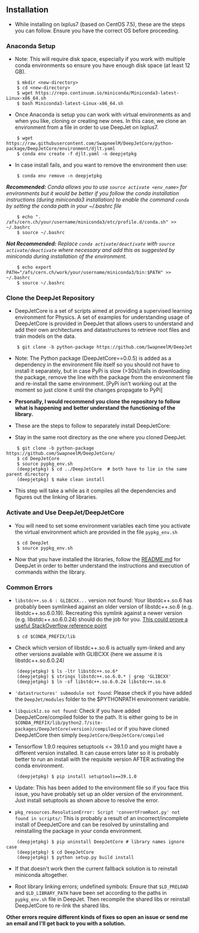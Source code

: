 ## Installation

* While installing on lxplus7 (based on CentOS 7.5), these are the steps you can follow. Ensure you have the correct OS before proceeding.

### Anaconda Setup

* Note: This will require disk space, especially if you work with multiple conda environments so ensure you have enough disk space (at least 12 GB).

```
    $ mkdir <new-directory> 
    $ cd <new-directory>
    $ wget https://repo.continuum.io/miniconda/Miniconda3-latest-Linux-x86_64.sh
    $ bash Miniconda3-latest-Linux-x86_64.sh
```

* Once Anaconda is setup you can work with virtual environments as and when you like, cloning or creating new ones. In this case, we clone an environment from a file in order to use DeepJet on lxplus7.

```
    $ wget https://raw.githubusercontent.com/SwapneelM/DeepJetCore/python-package/DeepJetCore/environment/djlt.yaml
    $ conda env create -f djlt.yaml -n deepjetpkg
```

* In case install fails, and you want to remove the environment then use:

```   
    $ conda env remove -n deepjetpkg
```


***Recommended:** Conda allows you to use `source activate <env_name>` for environments but it would be better if you follow the conda installation instructions (during miniconda3 installation) to enable the command `conda` by setting the conda path in your ~/.bashrc file*

```
    $ echo ". /afs/cern.ch/your/username/miniconda3/etc/profile.d/conda.sh" >> ~/.bashrc
    $ source ~/.bashrc
```

***Not Recommended:** Replace `conda activate/deactivate` with `source activate/deactivate` where necessary and add this as suggested by miniconda during installation of the environment.*

```
    $ echo export PATH="/afs/cern.ch/work/your/username/miniconda3/bin:$PATH" >> ~/.bashrc
    $ source ~/.bashrc
```


### Clone the DeepJet Repository

* DeepJetCore is a set of scripts aimed at providing a supervised learning environment for Physics. A set of examples for understanding usage of DeepJetCore is provided in DeepJet that allows users to understand and add their own architectures and datastructures to retrieve root files and train models on the data.

```
    $ git clone -b python-package https://github.com/SwapneelM/DeepJet
```

* Note: The Python package (DeepJetCore==0.0.5) is added as a dependency in the environment file itself so you should not have to install it separately, but in case PyPi is slow (>30s)/fails in downloading the package, remove the line with the package from the environment file and re-install the same environment. 
[PyPi isn't working out at the moment so just clone it until the changes propagate to PyPi]

* **Personally, I would recommend you clone the repository to follow what is happening and better understand the functioning of the library.**

* These are the steps to follow to separately install DeepJetCore:

- Stay in the same root directory as the one where you cloned DeepJet.

```
    $ git clone -b python-package https://github.com/SwapneelM/DeepJetCore/
    $ cd DeepJetCore 
    $ source pypkg_env.sh
    (deepjetpkg) $ cd ../DeepJetCore  # both have to lie in the same parent directory
    (deepjetpkg) $ make clean install 
```

- This step will take a while as it compiles all the dependencies and figures out the linking of libraries.

### Activate and Use DeepJet/DeepJetCore

* You will need to set some environment variables each time you activate the virtual environment which are provided in the file `pypkg_env.sh` 

```
    $ cd DeepJet
    $ source pypkg_env.sh
```

* Now that you have installed the libraries, follow the [README.md](https://github.com/SwapneelM/DeepJet) for DeepJet in order to better understand the instructions and execution of commands within the library.
    
### Common Errors

* `libstdc++.so.6 : GLIBCXX...` version not found: Your libstdc++.so.6 has probably been symlinked against an older version of libstdc++.so.6 (e.g. libstdc++.so.6.0.19). Recreating this symlink against a newer version (e.g. libstdc++.so.6.0.24) should do the job for you. [This could prove a useful StackOverflow reference point](https://stackoverflow.com/a/16445803/5087991)

```
    $ cd $CONDA_PREFIX/lib
```
  
  - Check which version of libstdc++.so.6 is actually sym-linked and any other versions available with GLIBCXX (here we assume it is libstdc++.so.6.0.24)

```
    (deepjetpkg) $ ls -ltr libstdc++.so.6*
    (deepjetpkg) $ strings libstdc++.so.6.0.* | grep 'GLIBCXX'
    (deepjetpkg) $ ln -sf libstdc++.so.6.0.24 libstdc++.so.6
```

* `'datastructures' submodule not found`: Please check if you have added the `DeepJet/modules` folder to the $PYTHONPATH environment variable.

* `libquicklz.so not found`: Check if you have added DeepJetCore/compiled folder to the path. It is either going to be in `$CONDA_PREFIX/lib/python2.7/site-packages/DeepJetCore(version)/compiled` or if you have cloned DeepJetCore then simply `DeepJetCore/DeepJetCore/compiled`

* Tensorflow 1.9.0 requires setuptools <= 39.1.0 and you might have a different version installed. It can cause errors later so it is probably better to run an install with the requisite version AFTER activating the conda environment.

```
    (deepjetpkg) $ pip install setuptools==39.1.0
```
- Update: This has been added to the environment file so if you face this issue, you have probably set up an older version of the environment. Just install setuptools as shown above to resolve the error.

* `pkg_resources.ResolutionError: Script 'convertFromRoot.py' not found in scripts/`: This is probably a result of an incorrect/incomplete install of DeepJetCore and can be resolved by uninstalling and reinstalling the package in your conda environment.

```
    (deepjetpkg) $ pip uninstall DeepJetCore # library names ignore case
    (deepjetpkg) $ cd DeepJetCore
    (deepjetpkg) $ python setup.py build install  
```
- If that doesn't work then the current fallback solution is to reinstall miniconda altogether.

* Root library linking errors; undefined symbols: Ensure that `$LD_PRELOAD` and `$LD_LIBRARY_PATH` have been set according to the paths in `pypkg_env.sh` file in DeepJet. Then recompile the shared libs or reinstall DeepJetCore to re-link the shared libs.

**Other errors require different kinds of fixes so open an issue or send me an email and I'll get back to you with a solution.**








